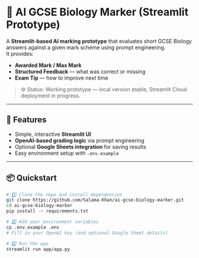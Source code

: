 # 🧠 AI GCSE Biology Marker (Streamlit Prototype)

A **Streamlit-based AI marking prototype** that evaluates short GCSE Biology answers against a given mark scheme using prompt engineering.  
It provides:
- **Awarded Mark / Max Mark**
- **Structured Feedback** — what was correct or missing
- **Exam Tip** — how to improve next time

> ⚙️ Status: Working prototype — local version stable, Streamlit Cloud deployment in progress.

---

## 🚀 Features
- Simple, interactive **Streamlit UI**
- **OpenAI-based grading logic** via prompt engineering
- Optional **Google Sheets integration** for saving results
- Easy environment setup with `.env.example`

---

## 📦 Quickstart

```bash
# 1️⃣ Clone the repo and install dependencies
git clone https://github.com/Salama-Khan/ai-gcse-biology-marker.git
cd ai-gcse-biology-marker
pip install -r requirements.txt

# 2️⃣ Add your environment variables
cp .env.example .env
# Fill in your OpenAI key (and optional Google Sheet details)

# 3️⃣ Run the app
streamlit run app/app.py
